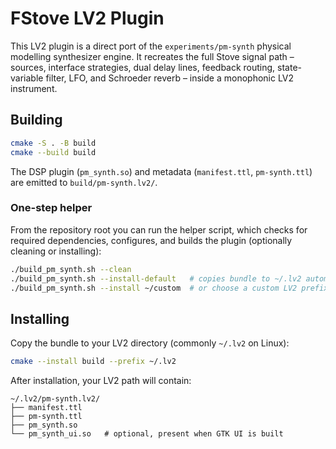 # FStove LV2 Plugin

This LV2 plugin is a direct port of the `experiments/pm-synth` physical modelling synthesizer engine. It recreates the full Stove signal path – sources, interface strategies, dual delay lines, feedback routing, state-variable filter, LFO, and Schroeder reverb – inside a monophonic LV2 instrument.

## Building

```bash
cmake -S . -B build
cmake --build build
```

The DSP plugin (`pm_synth.so`) and metadata (`manifest.ttl`, `pm-synth.ttl`) are emitted to `build/pm-synth.lv2/`.

### One-step helper

From the repository root you can run the helper script, which checks for required dependencies, configures, and builds the plugin (optionally cleaning or installing):

```bash
./build_pm_synth.sh --clean
./build_pm_synth.sh --install-default   # copies bundle to ~/.lv2 automatically
./build_pm_synth.sh --install ~/custom  # or choose a custom LV2 prefix
```

## Installing

Copy the bundle to your LV2 directory (commonly `~/.lv2` on Linux):

```bash
cmake --install build --prefix ~/.lv2
```

After installation, your LV2 path will contain:

```
~/.lv2/pm-synth.lv2/
├── manifest.ttl
├── pm-synth.ttl
├── pm_synth.so
└── pm_synth_ui.so   # optional, present when GTK UI is built
```

